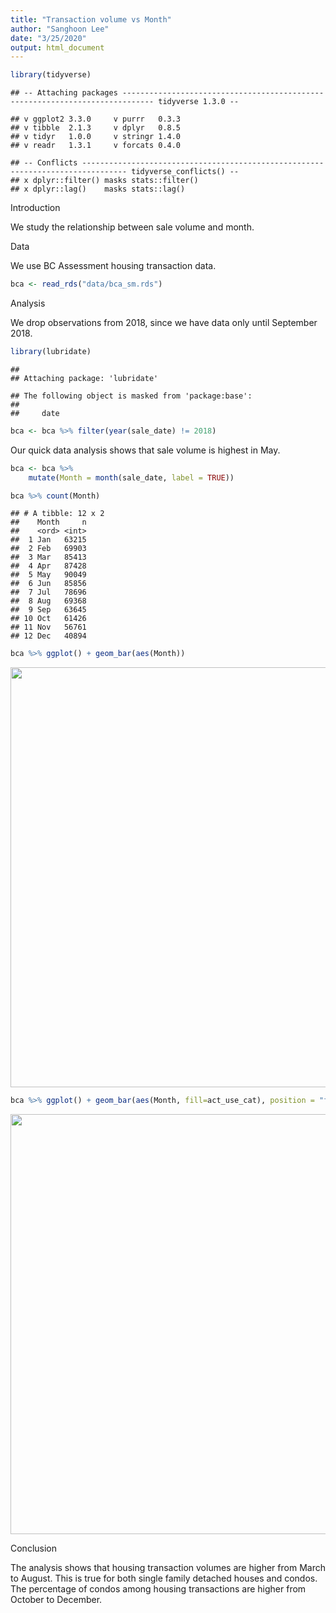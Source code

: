 ```yaml
---
title: "Transaction volume vs Month"
author: "Sanghoon Lee"
date: "3/25/2020"
output: html_document
---
```





```r
library(tidyverse)
```

```
## -- Attaching packages ----------------------------------------------------------------------------- tidyverse 1.3.0 --
```

```
## v ggplot2 3.3.0     v purrr   0.3.3
## v tibble  2.1.3     v dplyr   0.8.5
## v tidyr   1.0.0     v stringr 1.4.0
## v readr   1.3.1     v forcats 0.4.0
```

```
## -- Conflicts -------------------------------------------------------------------------------- tidyverse_conflicts() --
## x dplyr::filter() masks stats::filter()
## x dplyr::lag()    masks stats::lag()
```

Introduction

We study the relationship between sale volume and month.

Data

We use BC Assessment housing transaction data. 


```r
bca <- read_rds("data/bca_sm.rds")
```

Analysis

We drop observations from 2018, since we have data only until September 2018.

```r
library(lubridate)
```

```
## 
## Attaching package: 'lubridate'
```

```
## The following object is masked from 'package:base':
## 
##     date
```

```r
bca <- bca %>% filter(year(sale_date) != 2018)
```

Our quick data analysis shows that sale volume is highest in May.

```r
bca <- bca %>% 
	mutate(Month = month(sale_date, label = TRUE))

bca %>% count(Month)
```

```
## # A tibble: 12 x 2
##    Month     n
##    <ord> <int>
##  1 Jan   63215
##  2 Feb   69903
##  3 Mar   85413
##  4 Apr   87428
##  5 May   90049
##  6 Jun   85856
##  7 Jul   78696
##  8 Aug   69368
##  9 Sep   63645
## 10 Oct   61426
## 11 Nov   56761
## 12 Dec   40894
```


```r
bca %>% ggplot() + geom_bar(aes(Month))
```

<img src="23~1_Transaction_volume_vs_month_files/figure-html/unnamed-chunk-5-1.png" width="672" />


```r
bca %>% ggplot() + geom_bar(aes(Month, fill=act_use_cat), position = "fill")
```

<img src="23~1_Transaction_volume_vs_month_files/figure-html/unnamed-chunk-6-1.png" width="672" />

Conclusion

The analysis shows that housing transaction volumes are higher from March to August. This is true for both single family detached houses and condos. The percentage of condos among housing transactions are higher from October to December.

